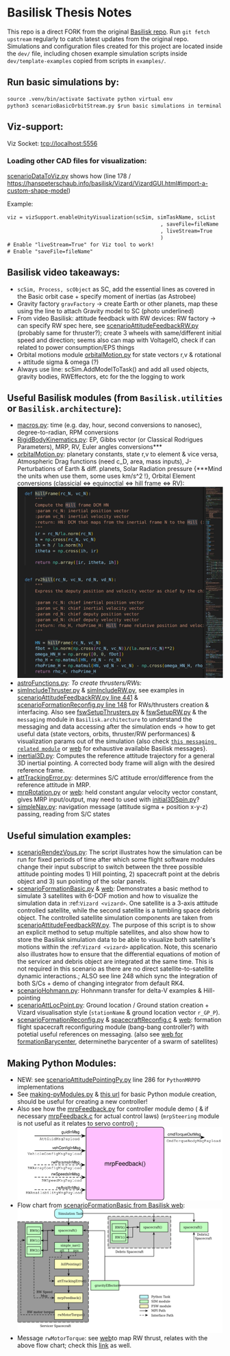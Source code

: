 # Basilisk Thesis Notes
This repo is a direct FORK from the original [Basilisk repo](https://github.com/AVSLab/basilisk). Run `git fetch upstream` regularly to catch latest updates from the original repo. Simulations and configuration files created for this project are located inside the `dev/` file, including chosen example simulation scripts inside `dev/template-examples` copied from scripts in `examples/`.

## Run basic simulations by:
```
source .venv/bin/activate $activate python virtual env
python3 scenarioBasicOrbitStream.py $run basic simulations in terminal 
```

## Viz-support:
Viz Socket: [tcp://localhost:5556](tcp://localhost:5556)

### Loading other CAD files for visualization:
[scenarioDataToViz.py](examples/scenarioDataToViz.py) shows how (line 178 / https://hanspeterschaub.info/basilisk/Vizard/VizardGUI.html#import-a-custom-shape-model)

Example: 
```
viz = vizSupport.enableUnityVisualization(scSim, simTaskName, scList
                                                  , saveFile=fileName
                                                  , liveStream=True
                                                  )
# Enable "liveStream=True" for Viz tool to work!
# Enable "saveFile=fileName"
```

## Basilisk video takeaways:
- `scSim, Process, scObject` as SC, add the essential lines as covered in the Basic orbit case + specify moment of inertias (as Astrobee)
- Gravity factory `gravFactory` -> create Earth or other planets, map these using the line to attach Gravity model to SC (photo underlined)
- From video Basilisk: attitude feedback with RW devices: RW factory -> can specify RW spec here, see [scenarioAttitudeFeedbackRW.py](examples/scenarioAttitudeFeedbackRW.py) (probably same for thruster?); create 3 wheels with same/different initial speed and direction; seems also can map with VoltageIO, check if can related to power consumption/EPS things
- Orbital motions module [orbitalMotion.py](dist3/Basilisk/utilities/orbitalMotion.py) for state vectors r,v & rotational + attitude sigma & omega (?)
- Always use line: scSim.AddModelToTask() and add all used objects, gravity bodies, RWEffectors, etc for the the logging to work


## Useful Basilisk modules (from `Basilisk.utilities` or `Basilisk.architecture`):
- [macros.py](dist3/Basilisk/utilities/macros.py): time (e.g. day, hour, second conversions to nanosec), degree-to-radian, RPM conversions
- [RigidBodyKinematics.py](dist3/Basilisk/utilities/RigidBodyKinematics.py): EP, Gibbs vector (or Classical Rodrigues Parameters), MRP, RV, Euler angles conversions***
- [orbitalMotion.py](dist3/Basilisk/utilities/orbitalMotion.py): planetary constants, state r,v to element & vice versa, Atmospheric Drag functions (need c_D, area, mass inputs), J-Perturbations of Earth & diff. planets, Solar Radiation pressure {***Mind the units when use them, some uses km/s^2 !}, Orbital Element conversions (classicial <=> equinoctial <=> hill frame <=> RV): ![rv2hill](./ref-images/rv2hill_hill.gpg.jpeg)
- [astroFunctions.py](dist3/Basilisk/utilities/astroFunctions.py): 
*To create thrusters/RWs:*
- [simIncludeThruster.py](dist3/Basilisk/utilities/simIncludeThruster.py) & [simIncludeRW.py](dist3/Basilisk/utilities/simIncludeRW.py), see examples in [scenarioAttitudeFeedbackRW.py line 441](examples/scenarioAttitudeFeedbackRW.py) & [scenarioFormationReconfig.py line 148](examples/scenarioFormationReconfig.py) for RWs/thrusters creation & interfacing. Also see [fswSetupThrusters.py](dist3/Basilisk/utilities/fswSetupThrusters.py) & [fswSetupRW.py](dist3/Basilisk/utilities/fswSetupRW.py) & the `messaging` module in `Basilisk.architecture` to understand the messaging and data accessing after the simulation ends -> how to get useful data (state vectors, orbits, thruster/RW performances) & visualization params out of the simulation {also check [`this messaging related module`](dist3/Basilisk/architecture/messaging/__init__.py) or [web](https://hanspeterschaub.info/basilisk/Documentation/architecture/msgPayloadDefC/index.html) for exhaustive available Basilisk messages}.
- [inertial3D.py](src/fswAlgorithms/attGuidance/inertial3D): Computes the reference attitude trajectory for a general 3D inertial pointing. A corrected body frame will align with the desired reference frame.
- [attTrackingError.py](src/fswAlgorithms/attGuidance/attTrackingError/attTrackingError.c): determines S/C attitude error/difference from the reference attitude in MRP.
- [mrpRotation.py](src/fswAlgorithms/attGuidance/mrpRotation/mrpRotation.c) or [web](https://hanspeterschaub.info/basilisk/Documentation/fswAlgorithms/attGuidance/mrpRotation/mrpRotation.html): held constant angular velocity vector constant, gives MRP input/output, may need to used with [initial3DSpin.py](https://hanspeterschaub.info/basilisk/Documentation/fswAlgorithms/attGuidance/inertial3DSpin/inertial3DSpin.html)?
- [simpleNav.py](https://hanspeterschaub.info/basilisk/Documentation/simulation/navigation/simpleNav/simpleNav.html?highlight=simplenav): navigation message (attitude sigma + position x-y-z) passing, reading from S/C states

## Useful simulation examples:
- [scenarioRendezVous.py](dev/template-examples/scenarioRendezVous.py): The script illustrates how the simulation can be run for fixed periods of time after which
some flight software modules change their input subscript to switch between the three possible
attitude pointing modes 1) Hill pointing, 2) spacecraft point at the debris object and 3) sun pointing of the solar panels.
- [scenarioFormationBasic.py](dev/template-examples/scenarioFormationBasic.py) & [web](https://hanspeterschaub.info/basilisk/examples/scenarioFormationBasic.html): Demonstrates a basic method to simulate 3 satellites with 6-DOF motion and how to visualize the simulation
data in :ref:`Vizard <vizard>`.  One satellite is a 3-axis attitude controlled
satellite, while the second satellite is a tumbling space debris object.  The controlled satellite simulation components
are taken from [scenarioAttitudeFeedbackRW.py](examples/scenarioAttitudeFeedbackRW.py). The purpose of this script is to show an explicit method to
setup multiple satellites, and also show how to store the Basilisk simulation data to be able to visualize
both satellite's motions within the :ref:`Vizard <vizard>` application. Note, this scenario also illustrates how to ensure that the differential equations of motion of
the servicer and debris object are integrated at the same time.  This is not required in this scenario
as there are no direct satellite-to-satellite dynamic interactions.; ALSO see line 248 which sync the integration of both S/Cs + demo of changing integrator from default RK4.
- [scenarioHohmann.py](dev/template-examples/scenarioHohmann.py): Hohnmann transfer for delta-V examples & Hill-pointing
- [scenarioAttLocPoint.py](examples/scenarioAttLocPoint.py): Ground location / Ground station creation + Vizard visualisation style (`stationName` & ground location vector `r_GP_P`).
- [scenarioFormationReconfig.py](examples/scenarioFormationReconfig.py) & [spacecraftReconfig.c](src/fswAlgorithms/formationFlying/spacecraftReconfig/spacecraftReconfig.c) & [web](https://hanspeterschaub.info/basilisk/Documentation/fswAlgorithms/formationFlying/spacecraftReconfig/spacecraftReconfig.html): formation flight spacecraft reconfiguring module (bang-bang controller?) with potetial useful references on messaging. (also see [web for formationBarycenter](https://hanspeterschaub.info/basilisk/Documentation/fswAlgorithms/formationFlying/formationBarycenter/formationBarycenter.html), determinethe barycenter of a swarm of satellites)

## Making Python Modules:
- NEW: see [scenarioAttitudePointingPy.py](examples/scenarioAttitudePointingPy.py) line 286 for `PythonMRPPD` implementations
- See [making-pyModules.py](docs/source/codeSamples/making-pyModules.py) & [this url](https://hanspeterschaub.info/basilisk/Learn/makingModules/pyModules.html) for basic Python module creation, should be useful for creating a new controller! 
- Also see how the [mrpFeedback.py](dist3/Basilisk/fswAlgorithms/mrpFeedback.py) for controller module demo ( & if necessary [mrpFeedback.c](src/fswAlgorithms/attControl/mrpFeedback/mrpFeedback.c) for actual control laws)  (`mrpSteering` module is not useful as it relates to servo control) ; ![mrpFeedback](./ref-images/moduleIOMrpFeedback.svg)
- Flow chart from [scenarioFormationBasic from Basilisk web](https://hanspeterschaub.info/basilisk/examples/scenarioFormationBasic.html): ![basicFormationFlowChart](./ref-images/basicFormation-FlowChart.png)
- Message `rwMotorTorque`: see [web](https://hanspeterschaub.info/basilisk/Documentation/fswAlgorithms/effectorInterfaces/rwMotorTorque/rwMotorTorque.html?highlight=rwmotortorque)to map RW thrust, relates with the above flow chart; check this [link](https://hanspeterschaub.info/basilisk/Documentation/fswAlgorithms/effectorInterfaces/index.html) as well.